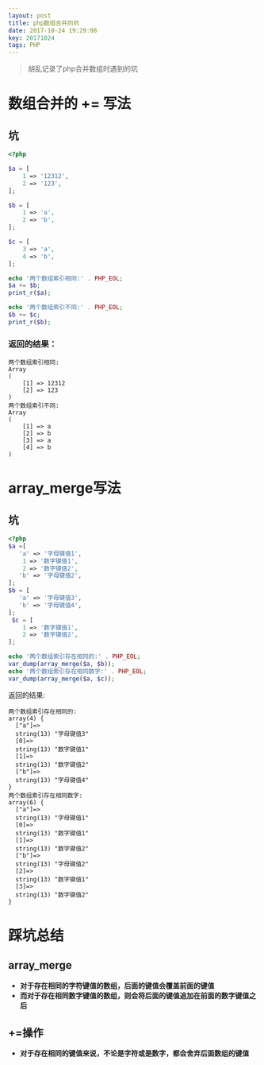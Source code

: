 ```yaml
---
layout: post
title: php数组合并的坑
date: 2017-10-24 19:29:08
key: 20171024
tags: PHP
---
```

> 胡乱记录了php合并数组时遇到的坑

# 数组合并的 += 写法

## 坑

```php
<?php

$a = [
    1 => '12312',
    2 => '123',
];

$b = [
    1 => 'a',
    2 => 'b',
];

$c = [
    3 => 'a',
    4 => 'b',
];

echo '两个数组索引相同:' . PHP_EOL;
$a += $b;
print_r($a);

echo '两个数组索引不同:' . PHP_EOL;
$b += $c;
print_r($b);
```

### 返回的结果：
```shell
两个数组索引相同:
Array
(
    [1] => 12312
    [2] => 123
)
两个数组索引不同:
Array
(
    [1] => a
    [2] => b
    [3] => a
    [4] => b
)
```

# array_merge写法
## 坑

```php
<?php
$a =[
   'a' => '字母键值1',
    1 => '数字键值1',
    2 => '数字键值2',
   'b' => '字母键值2',
];
$b = [
   'a' => '字母键值3',
   'b' => '字母键值4',
];
 $c = [
    1 => '数字键值1',
    2 => '数字键值2',
];

echo '两个数组索引存在相同的:' . PHP_EOL;
var_dump(array_merge($a, $b));
echo '两个数组索引存在相同数字:' . PHP_EOL;
var_dump(array_merge($a, $c));
```

返回的结果:
```shell
两个数组索引存在相同的:
array(4) {
  ["a"]=>
  string(13) "字母键值3"
  [0]=>
  string(13) "数字键值1"
  [1]=>
  string(13) "数字键值2"
  ["b"]=>
  string(13) "字母键值4"
}
两个数组索引存在相同数字:
array(6) {
  ["a"]=>
  string(13) "字母键值1"
  [0]=>
  string(13) "数字键值1"
  [1]=>
  string(13) "数字键值2"
  ["b"]=>
  string(13) "字母键值2"
  [2]=>
  string(13) "数字键值1"
  [3]=>
  string(13) "数字键值2"
}
```

# 踩坑总结
## array_merge
* **对于存在相同的字符键值的数组，后面的键值会覆盖前面的键值**
* **而对于存在相同数字键值的数组，则会将后面的键值追加在前面的数字键值之后**

## +=操作
* **对于存在相同的键值来说，不论是字符或是数字，都会舍弃后面数组的键值**
